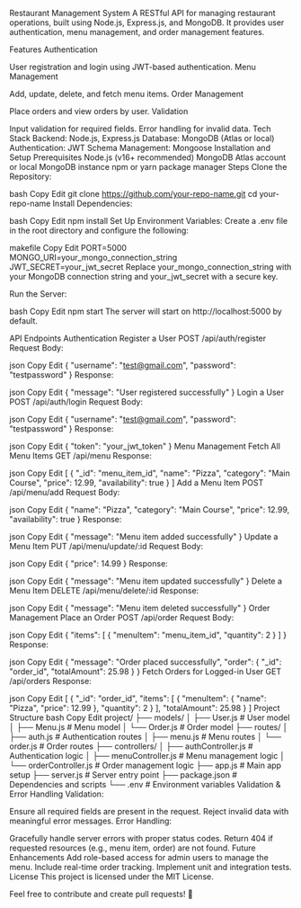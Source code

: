 Restaurant Management System
A RESTful API for managing restaurant operations, built using Node.js, Express.js, and MongoDB. It provides user authentication, menu management, and order management features.

Features
Authentication

User registration and login using JWT-based authentication.
Menu Management

Add, update, delete, and fetch menu items.
Order Management

Place orders and view orders by user.
Validation

Input validation for required fields.
Error handling for invalid data.
Tech Stack
Backend: Node.js, Express.js
Database: MongoDB (Atlas or local)
Authentication: JWT
Schema Management: Mongoose
Installation and Setup
Prerequisites
Node.js (v16+ recommended)
MongoDB Atlas account or local MongoDB instance
npm or yarn package manager
Steps
Clone the Repository:

bash
Copy
Edit
git clone https://github.com/your-repo-name.git
cd your-repo-name
Install Dependencies:

bash
Copy
Edit
npm install
Set Up Environment Variables: Create a .env file in the root directory and configure the following:

makefile
Copy
Edit
PORT=5000
MONGO_URI=your_mongo_connection_string
JWT_SECRET=your_jwt_secret
Replace your_mongo_connection_string with your MongoDB connection string and your_jwt_secret with a secure key.

Run the Server:

bash
Copy
Edit
npm start
The server will start on http://localhost:5000 by default.

API Endpoints
Authentication
Register a User
POST /api/auth/register
Request Body:

json
Copy
Edit
{
  "username": "test@gmail.com",
  "password": "testpassword"
}
Response:

json
Copy
Edit
{ "message": "User registered successfully" }
Login a User
POST /api/auth/login
Request Body:

json
Copy
Edit
{
  "username": "test@gmail.com",
  "password": "testpassword"
}
Response:

json
Copy
Edit
{ "token": "your_jwt_token" }
Menu Management
Fetch All Menu Items
GET /api/menu
Response:

json
Copy
Edit
[
  {
    "_id": "menu_item_id",
    "name": "Pizza",
    "category": "Main Course",
    "price": 12.99,
    "availability": true
  }
]
Add a Menu Item
POST /api/menu/add
Request Body:

json
Copy
Edit
{
  "name": "Pizza",
  "category": "Main Course",
  "price": 12.99,
  "availability": true
}
Response:

json
Copy
Edit
{ "message": "Menu item added successfully" }
Update a Menu Item
PUT /api/menu/update/:id
Request Body:

json
Copy
Edit
{
  "price": 14.99
}
Response:

json
Copy
Edit
{ "message": "Menu item updated successfully" }
Delete a Menu Item
DELETE /api/menu/delete/:id
Response:

json
Copy
Edit
{ "message": "Menu item deleted successfully" }
Order Management
Place an Order
POST /api/order
Request Body:

json
Copy
Edit
{
  "items": [
    { "menuItem": "menu_item_id", "quantity": 2 }
  ]
}
Response:

json
Copy
Edit
{
  "message": "Order placed successfully",
  "order": {
    "_id": "order_id",
    "totalAmount": 25.98
  }
}
Fetch Orders for Logged-in User
GET /api/orders
Response:

json
Copy
Edit
[
  {
    "_id": "order_id",
    "items": [
      { "menuItem": { "name": "Pizza", "price": 12.99 }, "quantity": 2 }
    ],
    "totalAmount": 25.98
  }
]
Project Structure
bash
Copy
Edit
project/
├── models/
│   ├── User.js        # User model
│   ├── Menu.js        # Menu model
│   └── Order.js       # Order model
├── routes/
│   ├── auth.js        # Authentication routes
│   ├── menu.js        # Menu routes
│   └── order.js       # Order routes
├── controllers/
│   ├── authController.js  # Authentication logic
│   ├── menuController.js  # Menu management logic
│   └── orderController.js # Order management logic
├── app.js             # Main app setup
├── server.js          # Server entry point
├── package.json       # Dependencies and scripts
└── .env               # Environment variables
Validation & Error Handling
Validation:

Ensure all required fields are present in the request.
Reject invalid data with meaningful error messages.
Error Handling:

Gracefully handle server errors with proper status codes.
Return 404 if requested resources (e.g., menu item, order) are not found.
Future Enhancements
Add role-based access for admin users to manage the menu.
Include real-time order tracking.
Implement unit and integration tests.
License
This project is licensed under the MIT License.

Feel free to contribute and create pull requests! 🎉
